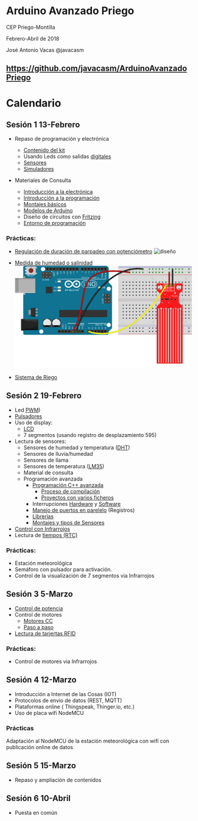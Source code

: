 # Arduino Avanzado Priego

CEP Priego-Montilla

Febrero-Abril de 2018

José Antonio Vacas @javacasm

## https://github.com/javacasm/ArduinoAvanzadoPriego

# Calendario

## Sesión 1 13-Febrero
* Repaso de programación y electrónica
  * [Contenido del kit](https://www.prometec.net/producto/kit-inicio/)
  * Usando Leds como salidas [digitales](./Repaso/programacion.md#sem%C3%A1foro)
  * [Sensores](./Repaso/programacion.md#medidas-con-sensores)
  * [Simuladores](./Repaso/3.5_Simuladores.pdf)

* Materiales de Consulta  
  * [Introducción a la electrónica](./Repaso/0.4_IntroduccionElectr%C3%B3nica.pdf)
  * [Introducción a la programación](./Repaso/1.1.1_IntroduccionProgramacion.pdf)
  * [Montajes básicos](./Repaso/1.1.3_IntroduccionMontajes.pdf)
  * [Modelos de Arduino](./Repaso/ComparacionHardware.pdf)
  * Diseño de circuitos con [Fritzing](./Repaso/Fritzing.pdf)
  * [Entorno de programación](./IDES.md)

### Prácticas:
  * [Regulación de duración de parpadeo con potenciómetro](./codigo/Blink_pot/Blink_pot.ino)
![diseño](https://d10zxokiwapyap.cloudfront.net/circuits/6is9dUxHaNz-ecec58f7-35dc-4516-ae12-a31f52b4e9d0-snapshot-thumb?&s=d796c4086745ef0cdded47ea6e736cd6)

  * [Medida de humedad o salinidad](./codigo/Humedad_Saturacion_salina/Humedad_Saturacion_salina.ino)
  ![Humedad](./images/MedidaHumedadSalinidad_bb.png)
  * [Sistema de Riego](./codigo/Sistema_Riego/Sistema_Riego.ino)


## Sesión 2 19-Febrero
* Led [PWM](./Repaso/programacion.md#salidas-anal%C3%B3gicas))
* [Pulsadores](/Repaso/programacion.md#detectar-una-pulsaci%C3%B3n)
* Uso de display:
  * [LCD](./Repaso/2.1.6_DisplayLCD.pdf)
  * 7 segmentos (usando registro de desplazamiento 595)
* Lectura de sensores:
  * Sensores de humedad y temperatura ([DHT](./Repaso/DHT.pdf))
  * Sensores de lluvia/humedad
  * Sensores de llama
  * Sensores de temperatura ([LM35](./Repaso/LM35.pdf))
  * Material de consulta
  * Programación avanzada
      * [Programación C++ avanzada](./Repaso/1.2.3_ProgramacionAvanzadaCavanzado.pdf)
        * [Proceso de compilación](ProcesoCompilación/README.md)
        * [Proyectos con varios ficheros](ProyectoVariosFicheros/README.md)
      * Interrupciones [Hardware](./Repaso/2.1.3_InterrupcionesHardware.pdf) y [Software](./Repaso/1.2.2_ProgramacionAvanzadaInterrupcionesSoftware.pdf)
      * [Manejo de puertos en parelelo](./Repaso/1.2.1_ProgramacionAvanzadaPuertos.pdf) (Registros)
      * [Librerías](./Repaso/1.2.4_ProgramaciónAvanzadaLibrerías.pdf)  
    * [Montajes y tipos de Sensores](https://github.com/javacasm/ArduinoAvanzadoPriego/blob/master/Repaso/Sensores.pdf)
* [Control con Infrarrojos](./Repaso/3.7_Infrarrojos.pdf)
* Lectura de [tiempos (RTC)](./Repaso/4.2_RTC.pdf)

### Prácticas:
  * Estación meteorológica
  * Semáforo con pulsador para activación.
  * Control de la visualización de 7 segmentos via Infrarrojos


## Sesión 3 5-Marzo
* [Control de potencia](./Repaso/ElectrónicaPotencia.pdf)
* Control de motores
  * [Motores CC](./Repaso/2.1.4_Motores.pdf)
  * [Paso a paso](./Repaso/stepper.md)
* [Lectura de tarjertas RFID](./RFid.md)


### Prácticas:
  * Control de motores via Infrarrojos

## Sesión 4 12-Marzo
* Introducción a Internet de las Cosas (IOT)
* Protocolos de envio de datos (REST, MQTT)
* Plataformas online ( Thingspeak, Thinger.io, etc.)
* Uso de placa wifi NodeMCU

### Prácticas
Adaptación al NodeMCU de la estación meteorológica con wifi con publicación online de datos

## Sesión 5 15-Marzo
* Repaso y ampliación de contenidos


## Sesión 6 10-Abril
* Puesta en común
